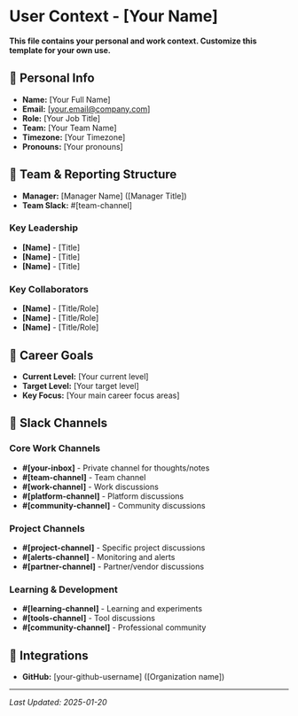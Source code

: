 # User Context - [Your Name]

**This file contains your personal and work context. Customize this template for your own use.**

## 👤 Personal Info
- **Name:** [Your Full Name]
- **Email:** [your.email@company.com]
- **Role:** [Your Job Title]
- **Team:** [Your Team Name]
- **Timezone:** [Your Timezone]
- **Pronouns:** [Your pronouns]

## 🏢 Team & Reporting Structure
- **Manager:** [Manager Name] ([Manager Title])
- **Team Slack:** #[team-channel]

### Key Leadership
- **[Name]** - [Title]
- **[Name]** - [Title]
- **[Name]** - [Title]

### Key Collaborators
- **[Name]** - [Title/Role]
- **[Name]** - [Title/Role]
- **[Name]** - [Title/Role]

## 🎯 Career Goals
- **Current Level:** [Your current level]
- **Target Level:** [Your target level]
- **Key Focus:** [Your main career focus areas]

## 🔌 Slack Channels
### Core Work Channels
- **#[your-inbox]** - Private channel for thoughts/notes
- **#[team-channel]** - Team channel
- **#[work-channel]** - Work discussions
- **#[platform-channel]** - Platform discussions
- **#[community-channel]** - Community discussions

### Project Channels
- **#[project-channel]** - Specific project discussions
- **#[alerts-channel]** - Monitoring and alerts
- **#[partner-channel]** - Partner/vendor discussions

### Learning & Development
- **#[learning-channel]** - Learning and experiments
- **#[tools-channel]** - Tool discussions
- **#[community-channel]** - Professional community

## 🔗 Integrations
- **GitHub:** [your-github-username] ([Organization name])

---
*Last Updated: 2025-01-20*
